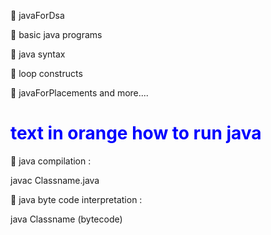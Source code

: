 :diamond_shape_with_a_dot_inside:  javaForDsa

:diamond_shape_with_a_dot_inside:  basic java programs

:diamond_shape_with_a_dot_inside:  java syntax

:diamond_shape_with_a_dot_inside:  loop constructs

:diamond_shape_with_a_dot_inside:  javaForPlacements and more....

<style>H1{color:Blue}</style>
  
# text in orange how to run java

:diamond_shape_with_a_dot_inside:  java compilation :

javac Classname.java

:diamond_shape_with_a_dot_inside:  java byte code interpretation :

java Classname (bytecode)
